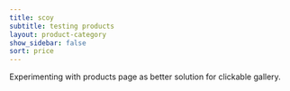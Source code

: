 ```yaml
---
title: scoy
subtitle: testing products 
layout: product-category
show_sidebar: false
sort: price
---
```


Experimenting with products page as better solution for clickable gallery.


